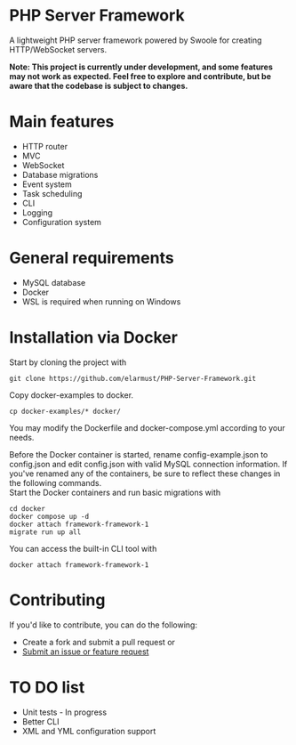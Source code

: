 # PHP Server Framework
A lightweight PHP server framework powered by Swoole for creating HTTP/WebSocket servers.

**Note: This project is currently under development, and some features may not work as expected.
Feel free to explore and contribute, but be aware that the codebase is subject to changes.**

# Main features
+ HTTP router
+ MVC
+ WebSocket
+ Database migrations
+ Event system
+ Task scheduling
+ CLI
+ Logging
+ Configuration system

# General requirements
+ MySQL database
+ Docker
+ WSL is required when running on Windows

# Installation via Docker

Start by cloning the project with

```
git clone https://github.com/elarmust/PHP-Server-Framework.git
```

Copy docker-examples to docker.
```
cp docker-examples/* docker/
```
You may modify the Dockerfile and docker-compose.yml according to your needs.

Before the Docker container is started, rename config-example.json to config.json and edit config.json with valid MySQL connection information.
If you've renamed any of the containers, be sure to reflect these changes in the following commands.
<br />
Start the Docker containers and run basic migrations with

```
cd docker
docker compose up -d
docker attach framework-framework-1
migrate run up all
```

You can access the built-in CLI tool with
```
docker attach framework-framework-1
```

# Contributing
If you'd like to contribute, you can do the following:

+ Create a fork and submit a pull request or
+ [Submit an issue or feature request](https://github.com/elarike12/PHP_Framework/issues)

# TO DO list
+ Unit tests - In progress
+ Better CLI
+ XML and YML configuration support
